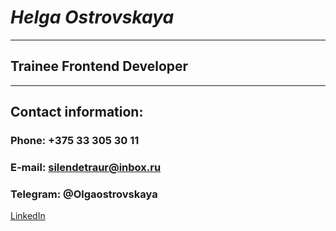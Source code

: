 # ***Helga Ostrovskaya***
**************************
## **Trainee Frontend Developer**
**************************
## **Contact information:**
### **Phone:** +375 33 305 30 11
### **E-mail:** silendetraur@inbox.ru
### **Telegram:** @Olgaostrovskaya
[LinkedIn](https://www.linkedin.com/in/%D0%BE%D0%BB%D1%8C%D0%B3%D0%B0-%D0%BE%D1%81%D1%82%D1%80%D0%BE%D0%B2%D1%81%D0%BA%D0%B0%D1%8F-55a18325a/)